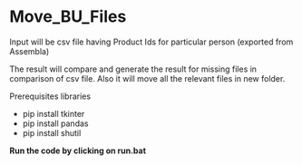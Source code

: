 # Move_BU_Files


Input will be csv file having Product Ids for particular person (exported from Assembla)

The result will compare and generate the result for missing files in comparison of csv file. Also it will move all the relevant files in new folder.

Prerequisites libraries
* pip install tkinter
* pip install pandas
* pip install shutil

**Run the code by clicking on run.bat**
